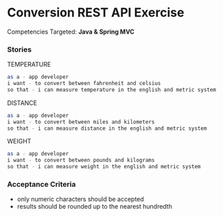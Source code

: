 # Conversion REST API Exercise

Competencies Targeted: **Java & Spring MVC**

### Stories

TEMPERATURE
```sh
as a - app developer
i want - to convert between fahrenheit and celsius
so that - i can measure temperature in the english and metric system
```

DISTANCE
```sh
as a - app developer
i want - to convert between miles and kilometers
so that - i can measure distance in the english and metric system
```

WEIGHT
```sh
as a - app developer
i want - to convert between pounds and kilograms
so that - i can measure weight in the english and metric system
```

### Acceptance Criteria

- only numeric characters should be accepted
- results should be rounded up to the nearest hundredth

